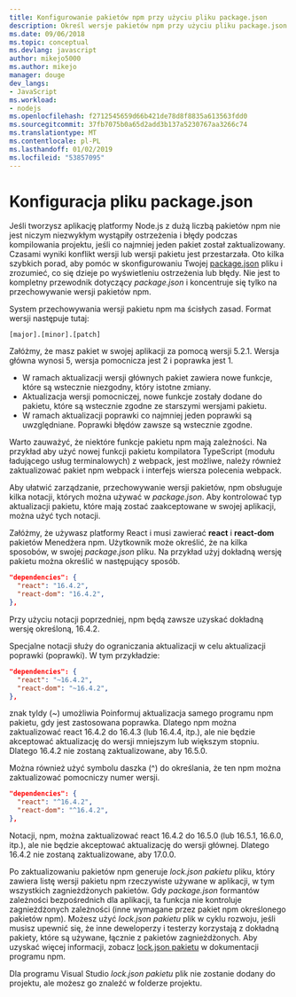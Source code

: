 ```yaml
---
title: Konfigurowanie pakietów npm przy użyciu pliku package.json
description: Określ wersje pakietów npm przy użyciu pliku package.json
ms.date: 09/06/2018
ms.topic: conceptual
ms.devlang: javascript
author: mikejo5000
ms.author: mikejo
manager: douge
dev_langs:
- JavaScript
ms.workload:
- nodejs
ms.openlocfilehash: f2712545659d66b421de78d8f8835a613563fdd0
ms.sourcegitcommit: 37fb7075b0a65d2add3b137a5230767aa3266c74
ms.translationtype: MT
ms.contentlocale: pl-PL
ms.lasthandoff: 01/02/2019
ms.locfileid: "53857095"
---
```

# <a name="packagejson-configuration"></a>Konfiguracja pliku package.json

Jeśli tworzysz aplikację platformy Node.js z dużą liczbą pakietów npm nie jest niczym niezwykłym wystąpiły ostrzeżenia i błędy podczas kompilowania projektu, jeśli co najmniej jeden pakiet został zaktualizowany. Czasami wyniki konflikt wersji lub wersji pakietu jest przestarzała. Oto kilka szybkich porad, aby pomóc w skonfigurowaniu Twojej [package.json](https://docs.npmjs.com/files/package.json) pliku i zrozumieć, co się dzieje po wyświetleniu ostrzeżenia lub błędy. Nie jest to kompletny przewodnik dotyczący *package.json* i koncentruje się tylko na przechowywanie wersji pakietów npm.

System przechowywania wersji pakietu npm ma ścisłych zasad. Format wersji następuje tutaj:

    [major].[minor].[patch]

Załóżmy, że masz pakiet w swojej aplikacji za pomocą wersji 5.2.1. Wersja główna wynosi 5, wersja pomocnicza jest 2 i poprawka jest 1.

* W ramach aktualizacji wersji głównych pakiet zawiera nowe funkcje, które są wstecznie niezgodny, który istotne zmiany.
* Aktualizacja wersji pomocniczej, nowe funkcje zostały dodane do pakietu, które są wstecznie zgodne ze starszymi wersjami pakietu.
* W ramach aktualizacji poprawki co najmniej jeden poprawki są uwzględniane. Poprawki błędów zawsze są wstecznie zgodne.

Warto zauważyć, że niektóre funkcje pakietu npm mają zależności. Na przykład aby użyć nowej funkcji pakietu kompilatora TypeScript (modułu ładującego usług terminalowych) z webpack, jest możliwe, należy również zaktualizować pakiet npm webpack i interfejs wiersza polecenia webpack.

Aby ułatwić zarządzanie, przechowywanie wersji pakietów, npm obsługuje kilka notacji, których można używać w *package.json*. Aby kontrolować typ aktualizacji pakietu, które mają zostać zaakceptowane w swojej aplikacji, można użyć tych notacji.

Załóżmy, że używasz platformy React i musi zawierać **react** i **react-dom** pakietów Menedżera npm. Użytkownik może określić, że na kilka sposobów, w swojej *package.json* pliku. Na przykład użyj dokładną wersję pakietu można określić w następujący sposób.

  ```json
  "dependencies": {
    "react": "16.4.2",
    "react-dom": "16.4.2",
  },
  ```

Przy użyciu notacji poprzedniej, npm będą zawsze uzyskać dokładną wersję określoną, 16.4.2.

Specjalne notacji służy do ograniczania aktualizacji w celu aktualizacji poprawki (poprawki). W tym przykładzie:

  ```json
  "dependencies": {
    "react": "~16.4.2",
    "react-dom": "~16.4.2",
  },
  ```

znak tyldy (~) umożliwia Poinformuj aktualizacja samego programu npm pakietu, gdy jest zastosowana poprawka. Dlatego npm można zaktualizować react 16.4.2 do 16.4.3 (lub 16.4.4, itp.), ale nie będzie akceptować aktualizację do wersji mniejszym lub większym stopniu. Dlatego 16.4.2 nie zostaną zaktualizowane, aby 16.5.0.

Można również użyć symbolu daszka (^) do określania, że ten npm można zaktualizować pomocniczy numer wersji.

  ```json
  "dependencies": {
    "react": "^16.4.2",
    "react-dom": "^16.4.2",
  },
  ```

Notacji, npm, można zaktualizować react 16.4.2 do 16.5.0 (lub 16.5.1, 16.6.0, itp.), ale nie będzie akceptować aktualizację do wersji głównej. Dlatego 16.4.2 nie zostaną zaktualizowane, aby 17.0.0.

Po zaktualizowaniu pakietów npm generuje *lock.json pakietu* pliku, który zawiera listę wersji pakietu npm rzeczywiste używane w aplikacji, w tym wszystkich zagnieżdżonych pakietów. Gdy *package.json* formantów zależności bezpośrednich dla aplikacji, ta funkcja nie kontroluje zagnieżdżonych zależności (inne wymagane przez pakiet npm określonego pakietów npm). Możesz użyć *lock.json pakietu* plik w cyklu rozwoju, jeśli musisz upewnić się, że inne deweloperzy i testerzy korzystają z dokładną pakiety, które są używane, łącznie z pakietów zagnieżdżonych. Aby uzyskać więcej informacji, zobacz [lock.json pakietu](https://docs.npmjs.com/files/package-lock.json) w dokumentacji programu npm.

Dla programu Visual Studio *lock.json pakietu* plik nie zostanie dodany do projektu, ale możesz go znaleźć w folderze projektu.
